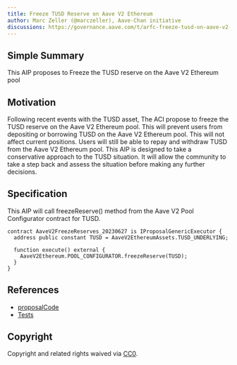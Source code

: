 ```yaml
---
title: Freeze TUSD Reserve on Aave V2 Ethereum
author: Marc Zeller (@marczeller), Aave-Chan initiative
discussions: https://governance.aave.com/t/arfc-freeze-tusd-on-aave-v2-ethereum-pool/13835
---
```


## Simple Summary

This AIP proposes to Freeze the TUSD reserve on the Aave V2 Ethereum pool

## Motivation

Following recent events with the TUSD asset, The ACI propose to freeze the TUSD reserve on the Aave V2 Ethereum pool. This will prevent users from depositing or borrowing TUSD on the Aave V2 Ethereum pool. This will not affect current positions. Users will still be able to repay and withdraw TUSD from the Aave V2 Ethereum pool.
This AIP is designed to take a conservative approach to the TUSD situation. It will allow the community to take a step back and assess the situation before making any further decisions.

## Specification

This AIP will call freezeReserve() method from the Aave V2 Pool Configurator contract for TUSD.

```solidity
contract AaveV2FreezeReserves_20230627 is IProposalGenericExecutor {
  address public constant TUSD = AaveV2EthereumAssets.TUSD_UNDERLYING;

  function execute() external {
    AaveV2Ethereum.POOL_CONFIGURATOR.freezeReserve(TUSD);
  }
}
```

## References

- [proposalCode](https://github.com/bgd-labs/aave-proposals/blob/main/src/AaveV2FreezeReserves_20230627/AaveV2FreezeReserves_20230627.sol)
- [Tests](https://github.com/bgd-labs/aave-proposals/blob/main/src/AaveV2FreezeReserves_20230627/AaveV2FreezeReserves_20230627.t.sol)

## Copyright

Copyright and related rights waived via [CC0](https://creativecommons.org/publicdomain/zero/1.0/).
